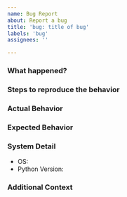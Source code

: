 ```yaml
---
name: Bug Report
about: Report a bug
title: 'bug: title of bug'
labels: 'bug'
assignees: ''

---
```


### What happened?

### Steps to reproduce the behavior

### Actual Behavior

### Expected Behavior

### System Detail
- OS:
- Python Version:


### Additional Context 